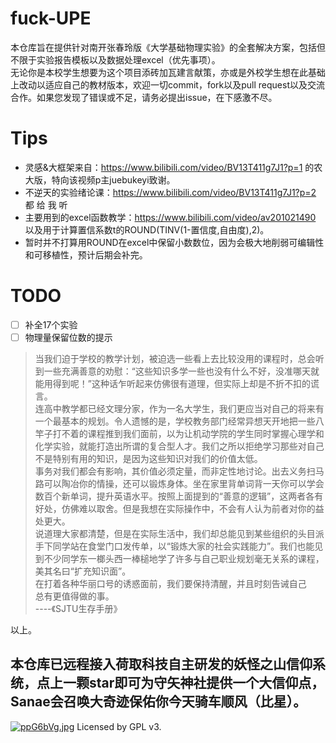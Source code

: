 # fuck-UPE

本仓库旨在提供针对南开张春玲版《大学基础物理实验》的全套解决方案，包括但不限于实验报告模板以及数据处理excel（优先事项）。  
无论你是本校学生想要为这个项目添砖加瓦建言献策，亦或是外校学生想在此基础上改动以适应自己的教材版本，欢迎一切commit，fork以及pull request以及交流合作。如果您发现了错误或不足，请务必提出issue，在下感激不尽。  

# Tips

- 灵感&大框架来自：https://www.bilibili.com/video/BV13T411g7J1?p=1 的农大版，特向该视频p主juebukeyi致谢。
- 不逆天的实验绪论课：https://www.bilibili.com/video/BV13T411g7J1?p=2 都 给 我 听
- 主要用到的excel函数教学：https://www.bilibili.com/video/av201021490 以及用于计算置信系数t的ROUND(TINV(1-置信度,自由度),2)。
- 暂时并不打算用ROUND在excel中保留小数数位，因为会极大地削弱可编辑性和可移植性，预计后期会补完。

# TODO

- [ ] 补全17个实验
- [ ] 物理量保留位数的提示

> 当我们迫于学校的教学计划，被迫选一些看上去比较没用的课程时，总会听到一些充满善意的劝慰：“这些知识多学一些也没有什么不好，没准哪天就能用得到呢！”这种话乍听起来仿佛很有道理，但实际上却是不折不扣的谎言。  
> 连高中教学都已经文理分家，作为一名大学生，我们更应当对自己的将来有一个最基本的规划。令人遗憾的是，学校教务部门经常异想天开地把一些八竿子打不着的课程推到我们面前，以为让机动学院的学生同时掌握心理学和化学实验，就能打造出所谓的复合型人才。我们之所以拒绝学习那些对自己不是特别有用的知识，是因为这些知识对我们的价值太低。  
> 事务对我们都会有影响，其价值必须定量，而非定性地讨论。出去义务扫马路可以陶冶你的情操，还可以锻炼身体。坐在家里背单词背一天你可以学会数百个新单词，提升英语水平。按照上面提到的“善意的逻辑”，这两者各有好处，仿佛难以取舍。但是我想在实际操作中，不会有人认为前者对你的益处更大。  
> 说道理大家都清楚，但是在实际生活中，我们却总能见到某些组织的头目派手下同学站在食堂门口发传单，以“锻炼大家的社会实践能力”。我们也能见到不少同学东一榔头西一棒槌地学了许多与自己职业规划毫无关系的课程，美其名曰“扩充知识面”。  
> 在打着各种华丽口号的诱惑面前，我们要保持清醒，并且时刻告诫自己  
> 总有更值得做的事。  
> ----《SJTU生存手册》  

以上。

## 本仓库已远程接入荷取科技自主研发的妖怪之山信仰系统，点上一颗star即可为守矢神社提供一个大信仰点，Sanae会召唤大奇迹保佑你今天骑车顺风（比星）。  
[![ppG6bVg.jpg](https://s1.ax1x.com/2023/03/17/ppG6bVg.jpg)](https://imgse.com/i/ppG6bVg)
Licensed by GPL v3.
